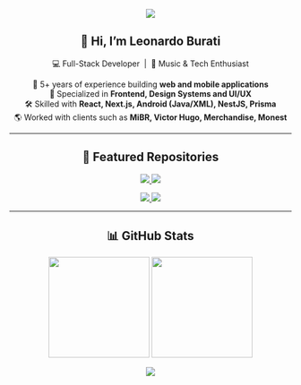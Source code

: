 <p align="center">
  <img src="https://capsule-render.vercel.app/api?type=waving&color=gradient&height=200&section=header&text=Leonardo%20Burati&fontSize=40&fontAlignY=35&animation=fadeIn&fontColor=ffffff" />
</p>

<h2 align="center">👋 Hi, I’m Leonardo Burati</h2>
<p align="center">
  💻 Full-Stack Developer &nbsp;|&nbsp; 🎸 Music & Tech Enthusiast  
</p>

<p align="center">
  🚀 5+ years of experience building <b>web and mobile applications</b><br/>
  🎨 Specialized in <b>Frontend, Design Systems and UI/UX</b><br/>
  🛠 Skilled with <b>React, Next.js, Android (Java/XML), NestJS, Prisma</b><br/>
  🌎 Worked with clients such as <b>MiBR, Victor Hugo, Merchandise, Monest</b>
</p>

---

<h2 align="center">📌 Featured Repositories</h2>
<p align="center">
  <a href="https://github.com/Buratii/electron_tooltips">
    <img src="https://github-readme-stats.vercel.app/api/pin/?username=Buratii&repo=electron_tooltips&theme=radical" />
  </a>
  <a href="https://github.com/Buratii/game-analytics">
    <img src="https://github-readme-stats.vercel.app/api/pin/?username=Buratii&repo=game-analytics&theme=radical" />
  </a>
</p>
<p align="center">
  <a href="https://github.com/Buratii/payflow">
    <img src="https://github-readme-stats.vercel.app/api/pin/?username=Buratii&repo=payflow&theme=radical" />
  </a>
  <a href="https://github.com/Buratii/framer-motion-web">
    <img src="https://github-readme-stats.vercel.app/api/pin/?username=Buratii&repo=framer-motion-web&theme=radical" />
  </a>
</p>

---

<h2 align="center">📊 GitHub Stats</h2>
<p align="center">
  <img height="180em" src="https://github-readme-stats.vercel.app/api?username=Buratii&show_icons=true&theme=radical" />
  <img height="180em" src="https://github-readme-stats.vercel.app/api/top-langs/?username=Buratii&layout=compact&theme=radical" />
</p>

<p align="center">
  <img src="https://capsule-render.vercel.app/api?type=waving&color=gradient&height=120&section=footer"/>
</p>
